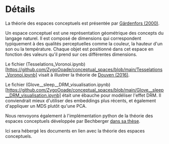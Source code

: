 # Détails

La théorie des espaces conceptuels est présentée par [Gärdenfors (2000)](https://doi.org/10.7551/mitpress/2076.001.0001).

Un espace conceptuel est une représentation géométrique des concepts du langage naturel. Il est composé de dimensions qui correspondent typiquement à des qualités perceptuelles comme la couleur, la hauteur d'un son ou la température. Chaque objet est positionné dans cet espace en fonction des valeurs qu'il prend sur ces différentes dimensions. 

Le fichier (Tesselations_Voronoi.ipynb)[https://github.com/ZygoOoade/conceptual_spaces/blob/main/Tesselations_Voronoi.ipynb] visait à illustrer la théorie de [Douven (2016)](https://doi.org/10.1016/j.cognition.2016.03.007). 

Le fichier (Glove__sleep__DRM_visualisation.ipynb)[https://github.com/ZygoOoade/conceptual_spaces/blob/main/Glove__sleep__DRM_visualisation.ipynb] était une ébauche pour modéliser l'effet DRM. Il conviendrait mieux d'utiliser des embeddings plus récents, et également d'appliquer un MDS plutôt qu'une PCA.

Nous renvoyons également à l'implémentation python de la théorie des espaces conceptuels développée par Bechberger [dans sa thèse](https://osnadocs.ub.uni-osnabrueck.de/handle/ds-2023120110100).

Ici sera hébergé les documents en lien avec la théorie des espaces conceptuels.
